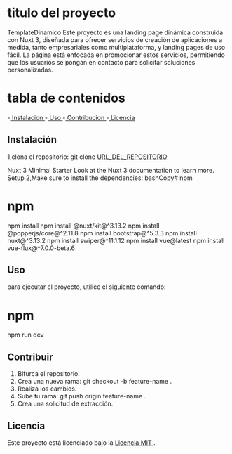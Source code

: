 # titulo del proyecto
TemplateDinamico
Este proyecto es una landing page dinámica construida con Nuxt 3, diseñada para ofrecer servicios de creación de aplicaciones a medida, tanto empresariales como multiplataforma, y landing pages de uso fácil. La página está enfocada en promocionar estos servicios, permitiendo que los usuarios se pongan en contacto para solicitar soluciones personalizadas.

# tabla de contenidos
-[ Instalacion ]( #instalacion )
-[ Uso ]( #uso )
-[ Contribucion ]( #contribución )
-[ Licencia ]( #licencia )

## Instalación
1,clona el repositorio:
git clone [URL_DEL_REPOSITORIO](https://github.com/brixxdd/TemplateDinamico.git)

Nuxt 3 Minimal Starter
Look at the Nuxt 3 documentation to learn more.
Setup
2,Make sure to install the dependencies:
bashCopy# npm
# npm
npm install
npm install @nuxt/kit@^3.13.2
npm install @popperjs/core@^2.11.8
npm install bootstrap@^5.3.3
npm install nuxt@^3.13.2
npm install swiper@^11.1.12
npm install vue@latest
npm install vue-flux@^7.0.0-beta.6

## Uso
para ejecutar el proyecto, utilice el siguiente comando:
# npm
npm run dev

## Contribuir
1. Bifurca el repositorio. 
2. Crea una nueva rama: git checkout -b feature-name . 
3. Realiza los cambios. 
4. Sube tu rama: git push origin feature-name . 
5. Crea una solicitud de extracción.

## Licencia
Este proyecto está licenciado bajo la [ Licencia MIT ](LICENCIA).
